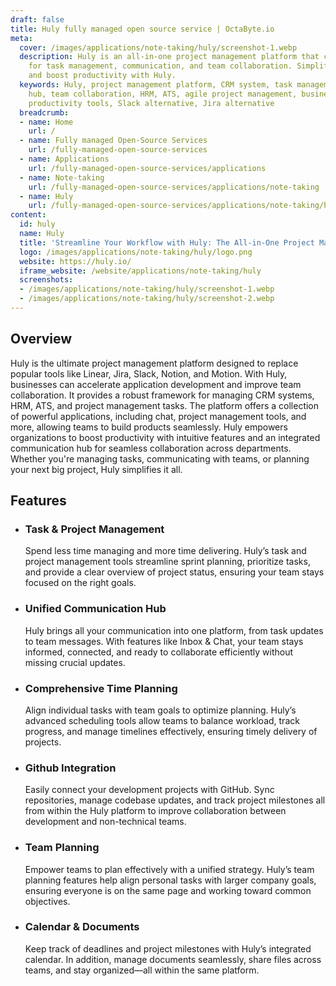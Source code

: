 ```yaml
---
draft: false
title: Huly fully managed open source service | OctaByte.io
meta:
  cover: /images/applications/note-taking/huly/screenshot-1.webp
  description: Huly is an all-in-one project management platform that combines tools
    for task management, communication, and team collaboration. Simplify workflows
    and boost productivity with Huly.
  keywords: Huly, project management platform, CRM system, task management, communication
    hub, team collaboration, HRM, ATS, agile project management, business applications,
    productivity tools, Slack alternative, Jira alternative
  breadcrumb:
  - name: Home
    url: /
  - name: Fully managed Open-Source Services
    url: /fully-managed-open-source-services
  - name: Applications
    url: /fully-managed-open-source-services/applications
  - name: Note-taking
    url: /fully-managed-open-source-services/applications/note-taking
  - name: Huly
    url: /fully-managed-open-source-services/applications/note-taking/huly
content:
  id: huly
  name: Huly
  title: 'Streamline Your Workflow with Huly: The All-in-One Project Management Platform'
  logo: /images/applications/note-taking/huly/logo.png
  website: https://huly.io/
  iframe_website: /website/applications/note-taking/huly
  screenshots:
  - /images/applications/note-taking/huly/screenshot-1.webp
  - /images/applications/note-taking/huly/screenshot-2.webp
---
```


## Overview

Huly is the ultimate project management platform designed to replace popular tools like Linear, Jira, Slack, Notion, and Motion. With Huly, businesses can accelerate application development and improve team collaboration. It provides a robust framework for managing CRM systems, HRM, ATS, and project management tasks. The platform offers a collection of powerful applications, including chat, project management tools, and more, allowing teams to build products seamlessly. Huly empowers organizations to boost productivity with intuitive features and an integrated communication hub for seamless collaboration across departments. Whether you're managing tasks, communicating with teams, or planning your next big project, Huly simplifies it all.

## Features

- ### Task & Project Management

  Spend less time managing and more time delivering. Huly’s task and project management tools streamline sprint planning, prioritize tasks, and provide a clear overview of project status, ensuring your team stays focused on the right goals.

- ### Unified Communication Hub

  Huly brings all your communication into one platform, from task updates to team messages. With features like Inbox & Chat, your team stays informed, connected, and ready to collaborate efficiently without missing crucial updates.

- ### Comprehensive Time Planning

  Align individual tasks with team goals to optimize planning. Huly’s advanced scheduling tools allow teams to balance workload, track progress, and manage timelines effectively, ensuring timely delivery of projects.

- ### Github Integration

  Easily connect your development projects with GitHub. Sync repositories, manage codebase updates, and track project milestones all from within the Huly platform to improve collaboration between development and non-technical teams.

- ### Team Planning

  Empower teams to plan effectively with a unified strategy. Huly’s team planning features help align personal tasks with larger company goals, ensuring everyone is on the same page and working toward common objectives.

- ### Calendar & Documents

  Keep track of deadlines and project milestones with Huly’s integrated calendar. In addition, manage documents seamlessly, share files across teams, and stay organized—all within the same platform.